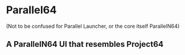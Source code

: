 # Parallel64
(Not to be confused for Parallel Launcher, or the core itself ParallelN64)
## A ParallelN64 UI that resembles Project64
